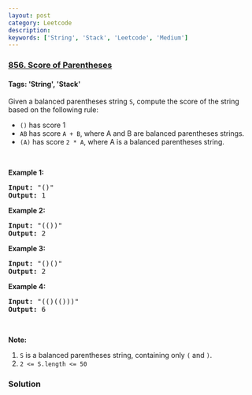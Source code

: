```yaml
---
layout: post
category: Leetcode
description: 
keywords: ['String', 'Stack', 'Leetcode', 'Medium']
---
```

### [856. Score of Parentheses](https://leetcode.com/problems/score-of-parentheses)

#### Tags: 'String', 'Stack'

<div class="content__u3I1 question-content__JfgR"><div><p>Given a balanced parentheses string <code>S</code>, compute the score of the string based on the following rule:</p>
<ul>
<li><code>()</code> has score 1</li>
<li><code>AB</code> has score <code>A + B</code>, where A and B are balanced parentheses strings.</li>
<li><code>(A)</code> has score <code>2 * A</code>, where A is a balanced parentheses string.</li>
</ul>
<p> </p>
<div>
<p><strong>Example 1:</strong></p>
<pre><strong>Input: </strong><span id="example-input-1-1">"()"</span>
<strong>Output: </strong><span id="example-output-1">1</span>
</pre>
<div>
<p><strong>Example 2:</strong></p>
<pre><strong>Input: </strong><span id="example-input-2-1">"(())"</span>
<strong>Output: </strong><span id="example-output-2">2</span>
</pre>
<div>
<p><strong>Example 3:</strong></p>
<pre><strong>Input: </strong><span id="example-input-3-1">"()()"</span>
<strong>Output: </strong><span id="example-output-3">2</span>
</pre>
<div>
<p><strong>Example 4:</strong></p>
<pre><strong>Input: </strong><span id="example-input-4-1">"(()(()))"</span>
<strong>Output: </strong><span id="example-output-4">6</span>
</pre>
<p> </p>
<p><strong>Note:</strong></p>
<ol>
<li><code>S</code> is a balanced parentheses string, containing only <code>(</code> and <code>)</code>.</li>
<li><code>2 &lt;= S.length &lt;= 50</code></li>
</ol>
</div>
</div>
</div>
</div>
</div></div>

### Solution

